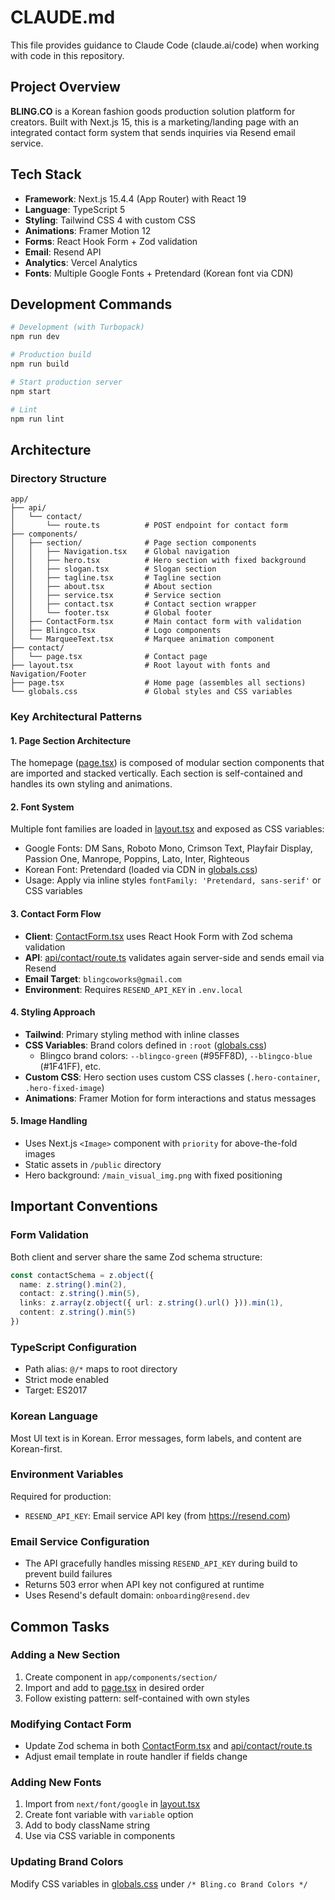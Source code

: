 # CLAUDE.md

This file provides guidance to Claude Code (claude.ai/code) when working with code in this repository.

## Project Overview

**BLING.CO** is a Korean fashion goods production solution platform for creators. Built with Next.js 15, this is a marketing/landing page with an integrated contact form system that sends inquiries via Resend email service.

## Tech Stack

- **Framework**: Next.js 15.4.4 (App Router) with React 19
- **Language**: TypeScript 5
- **Styling**: Tailwind CSS 4 with custom CSS
- **Animations**: Framer Motion 12
- **Forms**: React Hook Form + Zod validation
- **Email**: Resend API
- **Analytics**: Vercel Analytics
- **Fonts**: Multiple Google Fonts + Pretendard (Korean font via CDN)

## Development Commands

```bash
# Development (with Turbopack)
npm run dev

# Production build
npm run build

# Start production server
npm start

# Lint
npm run lint
```

## Architecture

### Directory Structure

```
app/
├── api/
│   └── contact/
│       └── route.ts          # POST endpoint for contact form
├── components/
│   ├── section/              # Page section components
│   │   ├── Navigation.tsx    # Global navigation
│   │   ├── hero.tsx          # Hero section with fixed background
│   │   ├── slogan.tsx        # Slogan section
│   │   ├── tagline.tsx       # Tagline section
│   │   ├── about.tsx         # About section
│   │   ├── service.tsx       # Service section
│   │   ├── contact.tsx       # Contact section wrapper
│   │   └── footer.tsx        # Global footer
│   ├── ContactForm.tsx       # Main contact form with validation
│   ├── Blingco.tsx           # Logo components
│   └── MarqueeText.tsx       # Marquee animation component
├── contact/
│   └── page.tsx              # Contact page
├── layout.tsx                # Root layout with fonts and Navigation/Footer
├── page.tsx                  # Home page (assembles all sections)
└── globals.css               # Global styles and CSS variables
```

### Key Architectural Patterns

#### 1. **Page Section Architecture**
The homepage ([page.tsx](app/page.tsx)) is composed of modular section components that are imported and stacked vertically. Each section is self-contained and handles its own styling and animations.

#### 2. **Font System**
Multiple font families are loaded in [layout.tsx](app/layout.tsx) and exposed as CSS variables:
- Google Fonts: DM Sans, Roboto Mono, Crimson Text, Playfair Display, Passion One, Manrope, Poppins, Lato, Inter, Righteous
- Korean Font: Pretendard (loaded via CDN in [globals.css](app/globals.css))
- Usage: Apply via inline styles `fontFamily: 'Pretendard, sans-serif'` or CSS variables

#### 3. **Contact Form Flow**
- **Client**: [ContactForm.tsx](app/components/ContactForm.tsx) uses React Hook Form with Zod schema validation
- **API**: [api/contact/route.ts](app/api/contact/route.ts) validates again server-side and sends email via Resend
- **Email Target**: `blingcoworks@gmail.com`
- **Environment**: Requires `RESEND_API_KEY` in `.env.local`

#### 4. **Styling Approach**
- **Tailwind**: Primary styling method with inline classes
- **CSS Variables**: Brand colors defined in `:root` ([globals.css](app/globals.css))
  - Blingco brand colors: `--blingco-green` (#95FF8D), `--blingco-blue` (#1F41FF), etc.
- **Custom CSS**: Hero section uses custom CSS classes (`.hero-container`, `.hero-fixed-image`)
- **Animations**: Framer Motion for form interactions and status messages

#### 5. **Image Handling**
- Uses Next.js `<Image>` component with `priority` for above-the-fold images
- Static assets in `/public` directory
- Hero background: `/main_visual_img.png` with fixed positioning

## Important Conventions

### Form Validation
Both client and server share the same Zod schema structure:
```typescript
const contactSchema = z.object({
  name: z.string().min(2),
  contact: z.string().min(5),
  links: z.array(z.object({ url: z.string().url() })).min(1),
  content: z.string().min(5)
})
```

### TypeScript Configuration
- Path alias: `@/*` maps to root directory
- Strict mode enabled
- Target: ES2017

### Korean Language
Most UI text is in Korean. Error messages, form labels, and content are Korean-first.

### Environment Variables
Required for production:
- `RESEND_API_KEY`: Email service API key (from https://resend.com)

### Email Service Configuration
- The API gracefully handles missing `RESEND_API_KEY` during build to prevent build failures
- Returns 503 error when API key not configured at runtime
- Uses Resend's default domain: `onboarding@resend.dev`

## Common Tasks

### Adding a New Section
1. Create component in `app/components/section/`
2. Import and add to [page.tsx](app/page.tsx) in desired order
3. Follow existing pattern: self-contained with own styles

### Modifying Contact Form
- Update Zod schema in both [ContactForm.tsx](app/components/ContactForm.tsx) and [api/contact/route.ts](app/api/contact/route.ts)
- Adjust email template in route handler if fields change

### Adding New Fonts
1. Import from `next/font/google` in [layout.tsx](app/layout.tsx)
2. Create font variable with `variable` option
3. Add to body className string
4. Use via CSS variable in components

### Updating Brand Colors
Modify CSS variables in [globals.css](app/globals.css) under `/* Bling.co Brand Colors */`
